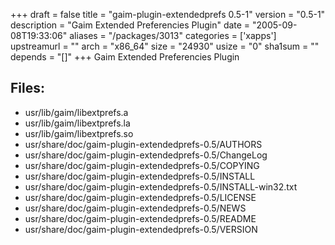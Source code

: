 +++
draft = false
title = "gaim-plugin-extendedprefs 0.5-1"
version = "0.5-1"
description = "Gaim Extended Preferencies Plugin"
date = "2005-09-08T19:33:06"
aliases = "/packages/3013"
categories = ['xapps']
upstreamurl = ""
arch = "x86_64"
size = "24930"
usize = "0"
sha1sum = ""
depends = "[]"
+++
Gaim Extended Preferencies Plugin

## Files: 
* usr/lib/gaim/libextprefs.a
* usr/lib/gaim/libextprefs.la
* usr/lib/gaim/libextprefs.so
* usr/share/doc/gaim-plugin-extendedprefs-0.5/AUTHORS
* usr/share/doc/gaim-plugin-extendedprefs-0.5/ChangeLog
* usr/share/doc/gaim-plugin-extendedprefs-0.5/COPYING
* usr/share/doc/gaim-plugin-extendedprefs-0.5/INSTALL
* usr/share/doc/gaim-plugin-extendedprefs-0.5/INSTALL-win32.txt
* usr/share/doc/gaim-plugin-extendedprefs-0.5/LICENSE
* usr/share/doc/gaim-plugin-extendedprefs-0.5/NEWS
* usr/share/doc/gaim-plugin-extendedprefs-0.5/README
* usr/share/doc/gaim-plugin-extendedprefs-0.5/VERSION
